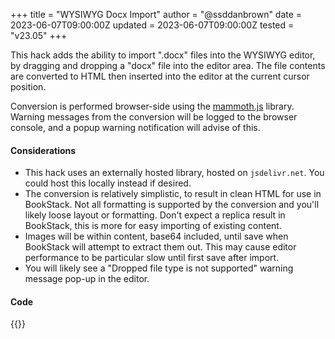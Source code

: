 +++
title = "WYSIWYG Docx Import"
author = "@ssddanbrown"
date = 2023-06-07T09:00:00Z
updated = 2023-06-07T09:00:00Z
tested = "v23.05"
+++

This hack adds the ability to import ".docx" files into the WYSIWYG editor,
by dragging and dropping a "docx" file into the editor area. 
The file contents are converted to HTML then inserted into the editor at the current cursor position.

Conversion is performed browser-side using the [mammoth.js](https://github.com/mwilliamson/mammoth.js) library.
Warning messages from the conversion will be logged to the browser console, and a popup warning notification will advise of this.

#### Considerations

- This hack uses an externally hosted library, hosted on `jsdelivr.net`. You could host this locally instead if desired.
- The conversion is relatively simplistic, to result in clean HTML for use in BookStack. Not all formatting is supported by the conversion and you'll likely loose layout or formatting. Don't expect a replica result in BookStack, this is more for easy importing of existing content.
- Images will be within content, base64 included, until save when BookStack will attempt to extract them out. This may cause editor performance to be particular slow until first save after import.
- You will likely see a "Dropped file type is not supported" warning message pop-up in the editor.

#### Code

{{<hack file="head.html" type="head">}}
